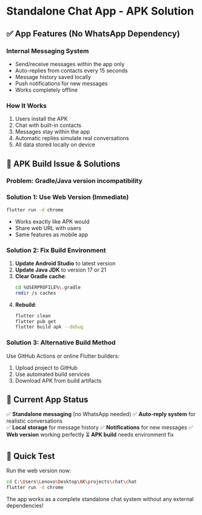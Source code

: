# Standalone Chat App - APK Solution

## ✅ **App Features (No WhatsApp Dependency)**

### **Internal Messaging System**
- Send/receive messages within the app only
- Auto-replies from contacts every 15 seconds
- Message history saved locally
- Push notifications for new messages
- Works completely offline

### **How It Works**
1. Users install the APK
2. Chat with built-in contacts
3. Messages stay within the app
4. Automatic replies simulate real conversations
5. All data stored locally on device

## 🔧 **APK Build Issue & Solutions**

### **Problem**: Gradle/Java version incompatibility

### **Solution 1: Use Web Version (Immediate)**
```bash
flutter run -d chrome
```
- Works exactly like APK would
- Share web URL with users
- Same features as mobile app

### **Solution 2: Fix Build Environment**
1. **Update Android Studio** to latest version
2. **Update Java JDK** to version 17 or 21
3. **Clear Gradle cache**:
   ```bash
   cd %USERPROFILE%\.gradle
   rmdir /s caches
   ```
4. **Rebuild**:
   ```bash
   flutter clean
   flutter pub get
   flutter build apk --debug
   ```

### **Solution 3: Alternative Build Method**
Use GitHub Actions or online Flutter builders:
1. Upload project to GitHub
2. Use automated build services
3. Download APK from build artifacts

## 📱 **Current App Status**

✅ **Standalone messaging** (no WhatsApp needed)
✅ **Auto-reply system** for realistic conversations  
✅ **Local storage** for message history
✅ **Notifications** for new messages
✅ **Web version** working perfectly
⏳ **APK build** needs environment fix

## 🚀 **Quick Test**

Run the web version now:
```bash
cd C:\Users\Lenovo\Desktop\AK\projects\chat\chat
flutter run -d chrome
```

The app works as a complete standalone chat system without any external dependencies!